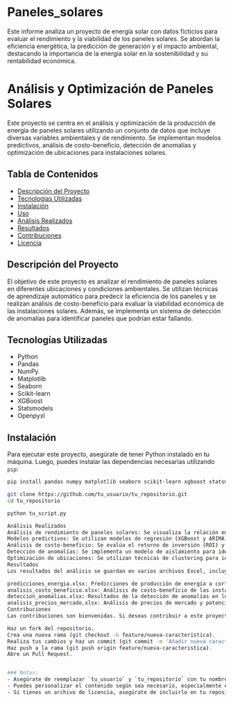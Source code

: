# Paneles_solares
Este informe analiza un proyecto de energía solar con datos ficticios para evaluar el rendimiento y la viabilidad de los paneles solares. Se abordan la eficiencia energética, la predicción de generación y el impacto ambiental, destacando la importancia de la energía solar en la sostenibilidad y su rentabilidad económica.
# Análisis y Optimización de Paneles Solares

Este proyecto se centra en el análisis y optimización de la producción de energía de paneles solares utilizando un conjunto de datos que incluye diversas variables ambientales y de rendimiento. Se implementan modelos predictivos, análisis de costo-beneficio, detección de anomalías y optimización de ubicaciones para instalaciones solares.

## Tabla de Contenidos

- [Descripción del Proyecto](#descripción-del-proyecto)
- [Tecnologías Utilizadas](#tecnologías-utilizadas)
- [Instalación](#instalación)
- [Uso](#uso)
- [Análisis Realizados](#análisis-realizados)
- [Resultados](#resultados)
- [Contribuciones](#contribuciones)
- [Licencia](#licencia)

## Descripción del Proyecto

El objetivo de este proyecto es analizar el rendimiento de paneles solares en diferentes ubicaciones y condiciones ambientales. Se utilizan técnicas de aprendizaje automático para predecir la eficiencia de los paneles y se realizan análisis de costo-beneficio para evaluar la viabilidad económica de las instalaciones solares. Además, se implementa un sistema de detección de anomalías para identificar paneles que podrían estar fallando.

## Tecnologías Utilizadas

- Python
- Pandas
- NumPy
- Matplotlib
- Seaborn
- Scikit-learn
- XGBoost
- Statsmodels
- Openpyxl

## Instalación

Para ejecutar este proyecto, asegúrate de tener Python instalado en tu máquina. Luego, puedes instalar las dependencias necesarias utilizando `pip`:

```bash
pip install pandas numpy matplotlib seaborn scikit-learn xgboost statsmodels openpyxl

git clone https://github.com/tu_usuario/tu_repositorio.git
cd tu_repositorio

python tu_script.py

Análisis Realizados
Análisis de rendimiento de paneles solares: Se visualiza la relación entre la producción de energía y la eficiencia de los paneles.
Modelos predictivos: Se utilizan modelos de regresión (XGBoost y ARIMA) para predecir la eficiencia y la producción de energía.
Análisis de costo-beneficio: Se evalúa el retorno de inversión (ROI) y el periodo de retorno de las instalaciones solares.
Detección de anomalías: Se implementa un modelo de aislamiento para identificar paneles que podrían estar fallando.
Optimización de ubicaciones: Se utilizan técnicas de clustering para identificar las mejores ubicaciones para la instalación de paneles solares.
Resultados
Los resultados del análisis se guardan en varios archivos Excel, incluyendo:

predicciones_energia.xlsx: Predicciones de producción de energía a corto y largo plazo.
analisis_costo_beneficio.xlsx: Análisis de costo-beneficio de las instalaciones solares.
deteccion_anomalias.xlsx: Resultados de la detección de anomalías en los paneles solares.
analisis_precios_mercado.xlsx: Análisis de precios de mercado y potenciales ingresos.
Contribuciones
Las contribuciones son bienvenidas. Si deseas contribuir a este proyecto, por favor sigue estos pasos:

Haz un fork del repositorio.
Crea una nueva rama (git checkout -b feature/nueva-caracteristica).
Realiza tus cambios y haz un commit (git commit -m 'Añadir nueva característica').
Haz push a la rama (git push origin feature/nueva-caracteristica).
Abre un Pull Request.


### Notas:
- Asegúrate de reemplazar `tu_usuario` y `tu_repositorio` con tu nombre de usuario de GitHub y el nombre del repositorio correspondiente.
- Puedes personalizar el contenido según sea necesario, especialmente en la sección de "Resultados" para reflejar los hallazgos específicos de tu análisis.
- Si tienes un archivo de licencia, asegúrate de incluirlo en tu repositorio y hacer referencia a él en la sección de licencia.
